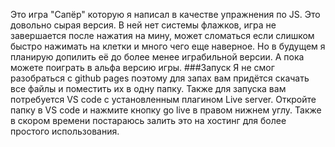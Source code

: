 Это игра "Сапёр" которую я написал в качестве упражнения по JS. Это довольно сырая версия. В ней нет системы флажков, игра не завершается после нажатия на мину, может сломаться если слишком быстро нажимать на клетки и много чего еще наверное. Но в будущем я планирую допилить её до более менее играбильной версии. А пока можете поиграть в альфа версию игры. 
###Запуск
Я не смог разобраться с github pages поэтому для запах вам придётся скачать все файлы и поместить их в одну папку. Также для запуска вам потребуется VS code с установленным плагином Live server. Откройте папку в VS code и нажмите кнопку go live в правом нижнем углу. Также в скором времени постараюсь залить это на хостинг для более простого использования.
